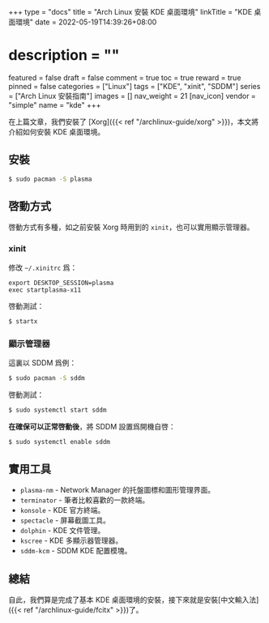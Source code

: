 +++
type = "docs"
title = "Arch Linux 安裝 KDE 桌面環境"
linkTitle = "KDE 桌面環境"
date = 2022-05-19T14:39:26+08:00
# description = ""
featured = false
draft = false
comment = true
toc = true
reward = true
pinned = false
categories = ["Linux"]
tags = ["KDE", "xinit", "SDDM"]
series = ["Arch Linux 安裝指南"]
images = []
nav_weight = 21
[nav_icon]
vendor = "simple"
name = "kde"
+++

在上篇文章，我們安裝了 [Xorg]({{< ref "/archlinux-guide/xorg" >}})，本文將介紹如何安裝 KDE 桌面環境。

<!--more-->

## 安裝

```bash
$ sudo pacman -S plasma
```

## 啓動方式

啓動方式有多種，如之前安裝 Xorg 時用到的 `xinit`，也可以實用顯示管理器。

### xinit

修改 `~/.xinitrc` 爲：

```text
export DESKTOP_SESSION=plasma
exec startplasma-x11
```

啓動測試：

```bash
$ startx
```

### 顯示管理器

這裏以 SDDM 爲例：

```bash
$ sudo pacman -S sddm
```

啓動測試：

```bash
$ sudo systemctl start sddm
```

**在確保可以正常啓動後**，將 SDDM 設置爲開機自啓：

```bash
$ sudo systemctl enable sddm
```

## 實用工具

- `plasma-nm` - Network Manager 的托盤圖標和圖形管理界面。
- `terminator` - 筆者比較喜歡的一款終端。
- `konsole` - KDE 官方終端。
- `spectacle` - 屏幕截圖工具。
- `dolphin` - KDE 文件管理。
- `kscree` - KDE 多顯示器管理器。
- `sddm-kcm` - SDDM KDE 配置模塊。

## 總結

自此，我們算是完成了基本 KDE 桌面環境的安裝，接下來就是安裝[中文輸入法]({{< ref "/archlinux-guide/fcitx" >}})了。
